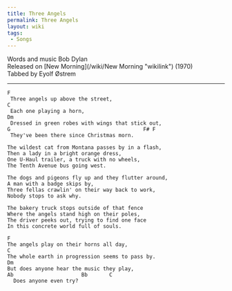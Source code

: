 ```yaml
---
title: Three Angels
permalink: Three Angels
layout: wiki
tags:
 - Songs
---
```


Words and music Bob Dylan  
Released on [New Morning](/wiki/New Morning "wikilink") (1970)  
Tabbed by Eyolf Østrem

* * * * *

    F
     Three angels up above the street,
    C
     Each one playing a horn,
    Dm
     Dressed in green robes with wings that stick out,
    G                                           F# F
     They've been there since Christmas morn.

    The wildest cat from Montana passes by in a flash,
    Then a lady in a bright orange dress,
    One U-Haul trailer, a truck with no wheels,
    The Tenth Avenue bus going west.

    The dogs and pigeons fly up and they flutter around,
    A man with a badge skips by,
    Three fellas crawlin' on their way back to work,
    Nobody stops to ask why.

    The bakery truck stops outside of that fence
    Where the angels stand high on their poles,
    The driver peeks out, trying to find one face
    In this concrete world full of souls.

    F
    The angels play on their horns all day,
    C
    The whole earth in progression seems to pass by.
    Dm
    But does anyone hear the music they play,
    Ab                      Bb       C
      Does anyone even try?
